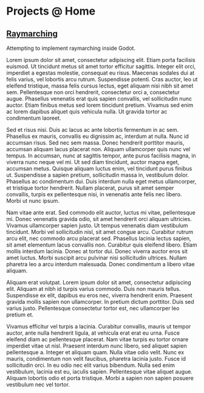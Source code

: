 # Projects @ Home
## [Raymarching](Projects/Raymarching.md)
Attempting to implement raymarching inside Godot.

Lorem ipsum dolor sit amet, consectetur adipiscing elit. Etiam porta facilisis euismod. Ut tincidunt metus sit amet tortor efficitur sagittis. Integer elit orci, imperdiet a egestas molestie, consequat eu risus. Maecenas sodales dui at felis varius, vel lobortis arcu rutrum. Suspendisse potenti. Cras auctor, leo ut eleifend tristique, massa felis cursus lectus, eget aliquam nisi nibh sit amet sem. Pellentesque non orci hendrerit, consectetur orci a, consectetur augue. Phasellus venenatis erat quis sapien convallis, vel sollicitudin nunc auctor. Etiam finibus metus sed lorem tincidunt pretium. Vivamus sed enim ac lorem dapibus aliquet quis vehicula nulla. Ut gravida tortor ac condimentum laoreet.

Sed et risus nisi. Duis ac lacus ac ante lobortis fermentum in ac sem. Phasellus ex mauris, convallis eu dignissim ac, interdum at nulla. Nunc id accumsan risus. Sed nec sem massa. Donec hendrerit porttitor mauris, accumsan aliquam lacus placerat non. Aliquam ullamcorper quis nunc vel tempus. In accumsan, nunc at sagittis tempor, ante purus facilisis magna, in viverra nunc neque vel mi. Ut sed diam tincidunt, auctor magna eget, accumsan metus. Quisque aliquam luctus enim, vel tincidunt purus finibus ut. Suspendisse a sapien pretium, sollicitudin massa in, vestibulum dolor. Phasellus ac condimentum dui. Duis interdum nulla eget metus ullamcorper, et tristique tortor hendrerit. Nullam placerat, purus sit amet semper convallis, turpis ex pellentesque nisi, in venenatis ante felis nec libero. Morbi ut nunc ipsum.

Nam vitae ante erat. Sed commodo elit auctor, luctus mi vitae, pellentesque mi. Donec venenatis gravida odio, sit amet hendrerit orci aliquam ultricies. Vivamus ullamcorper sapien justo. Ut tempus venenatis diam vestibulum tincidunt. Morbi vel sollicitudin nisl, sit amet congue arcu. Curabitur rutrum arcu elit, nec commodo arcu placerat sed. Phasellus lacinia lectus sapien, sit amet elementum lacus convallis non. Curabitur quis eleifend libero. Etiam mollis interdum lacinia. Donec at tortor dui. Donec viverra auctor eros sit amet luctus. Morbi suscipit arcu pulvinar nisi sollicitudin ultrices. Nullam pharetra leo a arcu interdum malesuada. Donec condimentum a libero vitae aliquam.

Aliquam erat volutpat. Lorem ipsum dolor sit amet, consectetur adipiscing elit. Aliquam at nibh id turpis varius commodo. Duis non mauris tellus. Suspendisse ex elit, dapibus eu eros nec, viverra hendrerit enim. Praesent gravida mollis sapien non ullamcorper. In pretium dictum porttitor. Duis sed varius justo. Pellentesque consectetur tortor est, nec ullamcorper leo pretium et.

Vivamus efficitur vel turpis a lacinia. Curabitur convallis, mauris ut tempor auctor, ante nulla hendrerit ligula, at vehicula erat erat eu urna. Fusce eleifend diam ac pellentesque placerat. Nam vitae turpis eu tortor ornare imperdiet vitae ut nisl. Praesent interdum nunc libero, sed aliquet sapien pellentesque a. Integer et aliquam quam. Nulla vitae odio velit. Nunc ex mauris, condimentum non velit faucibus, pharetra lacinia justo. Fusce id sollicitudin orci. In eu odio nec elit varius bibendum. Nulla sed enim vestibulum, lacinia est eu, iaculis sapien. Pellentesque vitae aliquet augue. Aliquam lobortis odio et porta tristique. Morbi a sapien non sapien posuere vestibulum nec vel tortor.